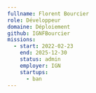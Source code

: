 ```yaml
---
fullname: Florent Bourcier
role: Développeur
domaine: Déploiement
github: IGNFBourcier
missions:
  - start: 2022-02-23
    end: 2025-12-30
    status: admin
    employer: IGN
    startups:
      - ban
---
```


